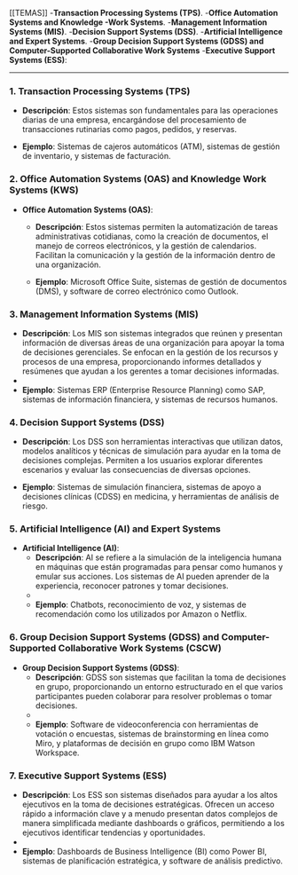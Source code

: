 [[TEMAS]]
-**Transaction Processing Systems (TPS)**.
-**Office Automation Systems and Knowledge -Work Systems**.
-**Management Information Systems (MIS)**.
-**Decision Support Systems (DSS)**.
-**Artificial Intelligence and Expert Systems**.
-**Group Decision Support Systems (GDSS) and Computer-Supported Collaborative Work Systems**
-**Executive Support Systems (ESS)**:

---
### 1. **Transaction Processing Systems (TPS)**

- **Descripción**: Estos sistemas son fundamentales para las operaciones diarias de una empresa, encargándose del procesamiento de transacciones rutinarias como pagos, pedidos, y reservas.

- **Ejemplo**: Sistemas de cajeros automáticos (ATM), sistemas de gestión de inventario, y sistemas de facturación.

### 2. **Office Automation Systems (OAS) and Knowledge Work Systems (KWS)**

- **Office Automation Systems (OAS)**:
    - **Descripción**: Estos sistemas permiten la automatización de tareas administrativas cotidianas, como la creación de documentos, el manejo de correos electrónicos, y la gestión de calendarios. Facilitan la comunicación y la gestión de la información dentro de una organización.
    
    - **Ejemplo**: Microsoft Office Suite, sistemas de gestión de documentos (DMS), y software de correo electrónico como Outlook.

### 3. **Management Information Systems (MIS)**

- **Descripción**: Los MIS son sistemas integrados que reúnen y presentan información de diversas áreas de una organización para apoyar la toma de decisiones gerenciales. Se enfocan en la gestión de los recursos y procesos de una empresa, proporcionando informes detallados y resúmenes que ayudan a los gerentes a tomar decisiones informadas.
-
- **Ejemplo**: Sistemas ERP (Enterprise Resource Planning) como SAP, sistemas de información financiera, y sistemas de recursos humanos.

### 4. **Decision Support Systems (DSS)**

- **Descripción**: Los DSS son herramientas interactivas que utilizan datos, modelos analíticos y técnicas de simulación para ayudar en la toma de decisiones complejas. Permiten a los usuarios explorar diferentes escenarios y evaluar las consecuencias de diversas opciones.

- **Ejemplo**: Sistemas de simulación financiera, sistemas de apoyo a decisiones clínicas (CDSS) en medicina, y herramientas de análisis de riesgo.

### 5. **Artificial Intelligence (AI) and Expert Systems**

- **Artificial Intelligence (AI)**:
    - **Descripción**: AI se refiere a la simulación de la inteligencia humana en máquinas que están programadas para pensar como humanos y emular sus acciones. Los sistemas de AI pueden aprender de la experiencia, reconocer patrones y tomar decisiones.
    -
    - **Ejemplo**: Chatbots, reconocimiento de voz, y sistemas de recomendación como los utilizados por Amazon o Netflix.
### 6. **Group Decision Support Systems (GDSS) and Computer-Supported Collaborative Work Systems (CSCW)**

- **Group Decision Support Systems (GDSS)**:
    - **Descripción**: GDSS son sistemas que facilitan la toma de decisiones en grupo, proporcionando un entorno estructurado en el que varios participantes pueden colaborar para resolver problemas o tomar decisiones.
    -
    - **Ejemplo**: Software de videoconferencia con herramientas de votación o encuestas, sistemas de brainstorming en línea como Miro, y plataformas de decisión en grupo como IBM Watson Workspace.
### 7. **Executive Support Systems (ESS)**

- **Descripción**: Los ESS son sistemas diseñados para ayudar a los altos ejecutivos en la toma de decisiones estratégicas. Ofrecen un acceso rápido a información clave y a menudo presentan datos complejos de manera simplificada mediante dashboards o gráficos, permitiendo a los ejecutivos identificar tendencias y oportunidades.
-
- **Ejemplo**: Dashboards de Business Intelligence (BI) como Power BI, sistemas de planificación estratégica, y software de análisis predictivo.